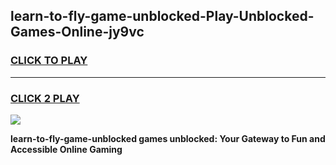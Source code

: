 
## learn-to-fly-game-unblocked-Play-Unblocked-Games-Online-jy9vc
<h3>
<a href="https://premium76.site?title=learn-to-fly-game-unblocked&ref=24A">CLICK TO PLAY</a></h3>
<hr>

<h3>
<a href="https://premium76.site?title=learn-to-fly-game-unblocked&ref=24A">CLICK 2 PLAY</a>
  
</h3>

<a href="https://premium76.site?title=learn-to-fly-game-unblocked&ref=24A"><img src="https://clearcache.store/games.png"></a>


**learn-to-fly-game-unblocked games unblocked: Your Gateway to Fun and Accessible Online Gaming**
